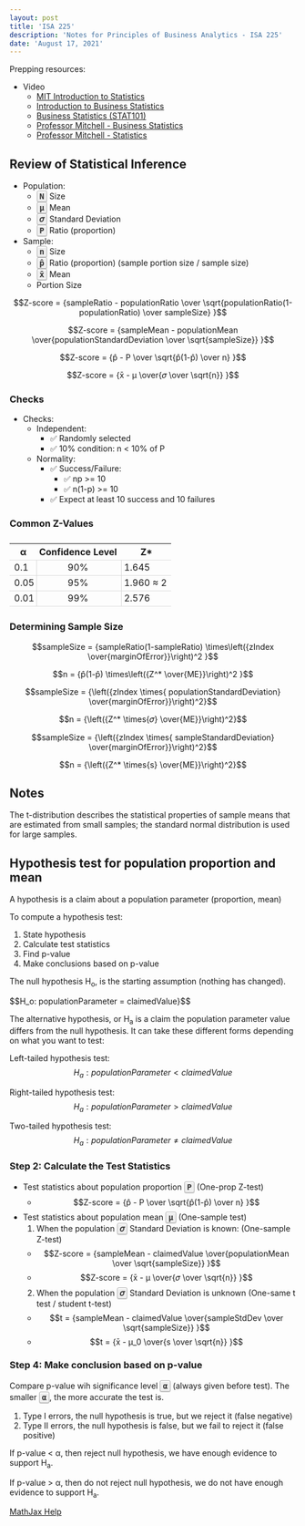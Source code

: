 ```yaml
---
layout: post
title: 'ISA 225'
description: 'Notes for Principles of Business Analytics - ISA 225'
date: 'August 17, 2021'
---
```




Prepping resources:
- Video
    - [MIT Introduction to Statistics](https://youtu.be/VPZD_aij8H0)
    - [Introduction to Business Statistics](https://youtu.be/-k0pZa201Ck)
    - [Business Statistics (STAT101)](https://www.youtube.com/playlist?list=PLIoU56kHru7dpu21RgSh6op2MgUgkRq3y)
    - [Professor Mitchell - Business Statistics](https://www.youtube.com/playlist?list=PLLMJU0Ac0_tZ1ax7kD3nluT8UZ9gRRopM)
    - [Professor Mitchell - Statistics](https://www.youtube.com/playlist?list=PLLMJU0Ac0_tYKwQke9WhEVwdV-yxjW2rt)

## Review of Statistical Inference

- Population:
    - <kbd>N</kbd> Size
    - <kbd>μ</kbd> Mean
    - <kbd>𝜎</kbd> Standard Deviation
    - <kbd>P</kbd> Ratio (proportion) 
- Sample:
    - <kbd>n</kbd> Size
    - <kbd>p̂</kbd> Ratio (proportion) (sample portion size / sample size)
    - <kbd>x̄</kbd> Mean
    - Portion Size

$$Z-score = {sampleRatio - populationRatio \over \sqrt{populationRatio(1-populationRatio) \over sampleSize} }$$

$$Z-score = {sampleMean - populationMean \over{populationStandardDeviation \over \sqrt{sampleSize}} }$$

$$Z-score = {p̂ - P \over \sqrt{p̂(1-p̂) \over n} }$$

$$Z-score = {x̄ - μ \over{𝜎 \over \sqrt{n}} }$$

### Checks
- Checks:
	- Independent:
		- ✅ Randomly selected
		- ✅ 10% condition: n < 10% of P
	- Normality:
		- ✅ Success/Failure:
            - ✅ np >= 10
			- ✅ n(1-p) >= 10
		- ✅ Expect at least 10 success and 10 failures 

### Common Z-Values

| α    | Confidence Level | Z*        |
|------|:----------------:|-----------|
| 0.1  |        90%       | 1.645     |
| 0.05 |        95%       | 1.960 ≈ 2 |
| 0.01 |        99%       | 2.576     |

### Determining Sample Size

$$sampleSize = {sampleRatio(1-sampleRatio) \times\left({zIndex \over{marginOfError}}\right)^2 }$$

$$n = {p̂(1-p̂) \times\left({Z^* \over{ME}}\right)^2 }$$

$$sampleSize = {\left({zIndex \times{ populationStandardDeviation} \over{marginOfError}}\right)^2}$$

$$n = {\left({Z^* \times{𝜎} \over{ME}}\right)^2}$$

$$sampleSize = {\left({zIndex \times{ sampleStandardDeviation} \over{marginOfError}}\right)^2}$$

$$n = {\left({Z^* \times{s} \over{ME}}\right)^2}$$


## Notes

The t-distribution describes the statistical properties of sample means that are estimated from small samples; the standard normal distribution is used for large samples.

## Hypothesis test for population proportion and mean
A hypothesis is a claim about a population parameter (proportion, mean)

To compute a hypothesis test:
1. State hypothesis
2. Calculate test statistics
3. Find p-value
4. Make conclusions based on p-value

The null hypothesis H<sub>o</sub>, is the starting assumption (nothing has changed).

$$H_o: populationParameter = claimedValue}$$

The alternative hypothesis, or H<sub>a</sub> is a claim the population parameter value differs from the null hypothesis. It can take these different forms depending on what you want to test:

Left-tailed hypothesis test: $$H_a: populationParameter \lt claimedValue$$

Right-tailed hypothesis test: $$H_a: populationParameter \gt claimedValue$$

Two-tailed hypothesis test: $$H_a: populationParameter \neq claimedValue$$

### Step 2: Calculate the Test Statistics
- Test statistics about population proportion <kbd>P</kbd> (One-prop Z-test)
  - $$Z-score = {p̂ - P \over \sqrt{p̂(1-p̂) \over n} }$$
- Test statistics about population mean <kbd>μ</kbd> (One-sample test)
  1. When the population <kbd>𝜎</kbd> Standard Deviation is known: (One-sample Z-test)
    - $$Z-score = {sampleMean - claimedValue \over{populationMean \over \sqrt{sampleSize}} }$$
    - $$Z-score = {x̄ - μ \over{𝜎 \over \sqrt{n}} }$$
  2. When the population <kbd>𝜎</kbd> Standard Deviation is unknown (One-same t test / student t-test)
    - $$t = {sampleMean - claimedValue \over{sampleStdDev \over \sqrt{sampleSize}} }$$
    - $$t = {x̄ - μ_0 \over{s \over \sqrt{n}} }$$

### Step 4: Make conclusion based on p-value
Compare p-value wih significance level <kbd>α</kbd> (always given before test). The smaller <kbd>α</kbd>, the more accurate the test is.

1. Type I errors, the null hypothesis is true, but we reject it (false negative)
2. Type II errors, the null hypothesis is false, but we fail to reject it (false positive)

If p-value < α, then reject null hypothesis, we have enough evidence to support H<sub>a</sub>.

If p-value > α, then do not reject null hypothesis, we do not have enough evidence to support H<sub>a</sub>.

<script type="text/x-mathjax-config">
MathJax.Hub.Config({
TeX: { equationNumbers: { autoNumber: "AMS" } }
});
</script>
<script type="text/javascript" async src="http://cdn.mathjax.org/mathjax/latest/MathJax.js?config=TeX-AMS-MML_HTMLorMML"></script>

<style>

tr {
    border-bottom: 1px solid #dddddd;
}

  td:first-child {
    border-right: 1px solid #d9d9d9;
    padding-right: 4px;
  }

    td:last-child {
    border-left: 1px solid #d9d9d9;
    padding-left: 4px;
  }

  td:nth-child(2), th:nth-child(2){
    padding-left: 4px;
  }

  table {
    table-layout: auto;
    width: 100%;
    border-spacing: 0px;
    border-collapse: collapse;
    margin: 25px 0;
  }

  .MathJax_Display, .MJXc-display, .MathJax_SVG_Display {
    overflow-x: auto;
    overflow-y: hidden;
}

kbd {
    background-color: #eee;
    border-radius: 3px;
    border: 1px solid #b4b4b4;
    box-shadow: 0 1px 1px rgba(0, 0, 0, .2), 0 2px 0 0 rgba(255, 255, 255, .7) inset;
    color: #333;
    display: inline-block;
    font-weight: 700;
    line-height: 1;
    padding: 2px 4px;
    white-space: nowrap;
}
</style>

[MathJax Help](https://math.meta.stackexchange.com/questions/5020/mathjax-basic-tutorial-and-quick-reference)